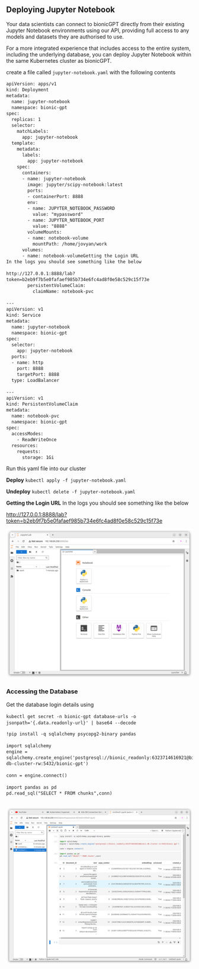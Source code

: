 ## Deploying Jupyter Notebook

Your data scientists can connect to bionicGPT directly from their existing Jupyter Notebook environments using our API, providing full access to any models and datasets they are authorised to use.

For a more integrated experience that includes access to the entire system, including the underlying database, you can deploy Jupyter Notebook within the same Kubernetes cluster as bionicGPT.


create a file called `jupyter-notebook.yaml` with the following contents

```
apiVersion: apps/v1
kind: Deployment
metadata:
  name: jupyter-notebook
  namespace: bionic-gpt
spec:
  replicas: 1
  selector:
    matchLabels:
      app: jupyter-notebook
  template:
    metadata:
      labels:
        app: jupyter-notebook
    spec:
      containers:
      - name: jupyter-notebook
        image: jupyter/scipy-notebook:latest
        ports:
        - containerPort: 8888
        env:
        - name: JUPYTER_NOTEBOOK_PASSWORD
          value: "mypassword"
        - name: JUPYTER_NOTEBOOK_PORT
          value: "8888"
        volumeMounts:
        - name: notebook-volume
          mountPath: /home/jovyan/work
      volumes:
      - name: notebook-volumeGetting the Login URL
In the logs you should see something like the below

http://127.0.0.1:8888/lab?token=b2eb9f7b5e0fafaef985b734e6fc4ad8f0e58c529c15f73e
        persistentVolumeClaim:
          claimName: notebook-pvc

---
apiVersion: v1
kind: Service
metadata:
  name: jupyter-notebook
  namespace: bionic-gpt
spec:
  selector:
    app: jupyter-notebook
  ports:
  - name: http
    port: 8888
    targetPort: 8888
  type: LoadBalancer

---
apiVersion: v1
kind: PersistentVolumeClaim
metadata:
  name: notebook-pvc
  namespace: bionic-gpt
spec:
  accessModes:
    - ReadWriteOnce
  resources:
    requests:
      storage: 1Gi
```


Run this yaml file into our cluster

**Deploy**
`kubectl apply -f jupyter-notebook.yaml`

**Undeploy**
`kubectl delete -f jupyter-notebook.yaml`


**Getting the Login URL**
In the logs you should see something like the below

http://127.0.0.1:8888/lab?token=b2eb9f7b5e0fafaef985b734e6fc4ad8f0e58c529c15f73e


![Alt text](jupyter.png "Jupyter Notebook Window")





### Accessing the Database

Get the database login details using

`kubectl get secret -n bionic-gpt database-urls -o jsonpath='{.data.readonly-url}' | base64 --decode`


```
!pip install -q sqlalchemy psycopg2-binary pandas

import sqlalchemy
engine = sqlalchemy.create_engine('postgresql://bionic_readonly:6323714616921@bionic-db-cluster-rw:5432/bionic-gpt')

conn = engine.connect()

import pandas as pd
pd.read_sql("SELECT * FROM chunks",conn)


```



![Alt text](jupyter-db.png "Jupyter database access Window")


